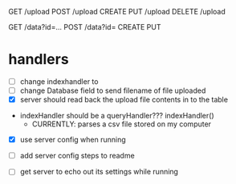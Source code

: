 
GET /upload
POST /upload CREATE
PUT /upload
DELETE /upload

GET /data?id=...
POST /data?id= CREATE
PUT


# handlers
- [ ] change indexhandler to 
- [ ] change Database field to send filename of file uploaded
- [X] server should read back the upload file contents in to the table
- indexHandler should be a queryHandler???
indexHandler()
  - CURRENTLY: parses a csv file stored on my computer
- [X] use server config when running
- [ ] add server config steps to readme
- [ ] get server to echo out its settings while running

